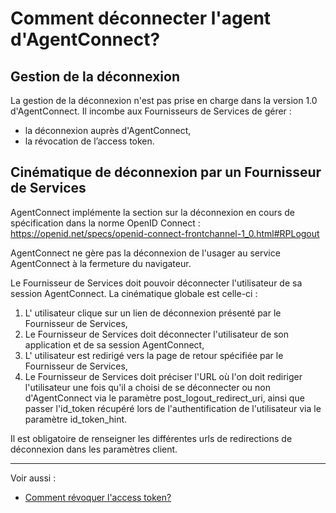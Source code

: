 # Comment déconnecter l'agent d'AgentConnect?

## Gestion de la déconnexion

La gestion de la déconnexion n'est pas prise en charge dans la version 1.0 d'AgentConnect. Il incombe aux Fournisseurs de Services de gérer :

- la déconnexion auprès d'AgentConnect,
- la révocation de l’access token. 

## Cinématique de déconnexion par un Fournisseur de Services

AgentConnect implémente la section sur la déconnexion en cours de spécification dans la norme OpenID Connect : https://openid.net/specs/openid-connect-frontchannel-1_0.html#RPLogout

AgentConnect ne gère pas la déconnexion de l'usager au service AgentConnect à la fermeture du navigateur.

Le Fournisseur de Services doit pouvoir déconnecter l'utilisateur de sa session AgentConnect. La cinématique globale est celle-ci :

1. L' utilisateur clique sur un lien de déconnexion présenté par le Fournisseur de Services,
2. Le Fournisseur de Services doit déconnecter l'utilisateur de son application et de sa session AgentConnect,
3. L' utilisateur est redirigé vers la page de retour spécifiée par le Fournisseur de Services,
4. Le Fournisseur de Services doit préciser l'URL où l'on doit rediriger l'utilisateur une fois qu'il a choisi de se déconnecter ou non d'AgentConnect via le paramètre post_logout_redirect_uri, ainsi que passer l'id_token récupéré lors de l'authentification de l'utilisateur via le paramètre id_token_hint.

Il est obligatoire de renseigner les différentes urls de redirections de déconnexion dans les paramètres client.

---

Voir aussi : 
- [Comment révoquer l'access token?](../deconnexion_fca/access_token.md)
